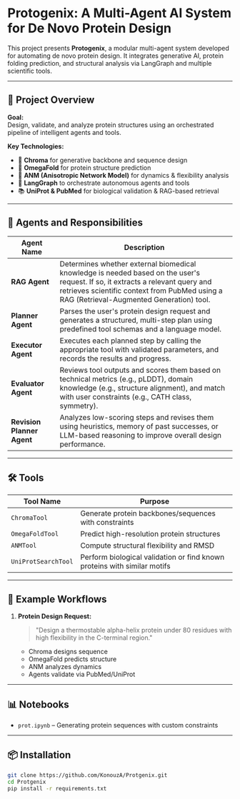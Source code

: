 # Protogenix: A Multi-Agent AI System for De Novo Protein Design

This project presents **Protogenix**, a modular multi-agent system developed for automating de novo protein design. It integrates generative AI, protein folding prediction, and structural analysis via LangGraph and multiple scientific tools.

---

## 🧠 Project Overview

**Goal:**  
Design, validate, and analyze protein structures using an orchestrated pipeline of intelligent agents and tools.

**Key Technologies:**
- 🧬 **Chroma** for generative backbone and sequence design
- 🔬 **OmegaFold** for protein structure prediction
- 🌊 **ANM (Anisotropic Network Model)** for dynamics & flexibility analysis
- 🔗 **LangGraph** to orchestrate autonomous agents and tools
- 📚 **UniProt & PubMed** for biological validation & RAG-based retrieval

---

## 🧪 Agents and Responsibilities

| **Agent Name**             | **Description**                                                                                                                                                                                                             |
| -------------------------- | --------------------------------------------------------------------------------------------------------------------------------------------------------------------------------------------------------------------------- |
| **RAG Agent**              | Determines whether external biomedical knowledge is needed based on the user's request. If so, it extracts a relevant query and retrieves scientific context from PubMed using a RAG (Retrieval-Augmented Generation) tool. |
| **Planner Agent**          | Parses the user's protein design request and generates a structured, multi-step plan using predefined tool schemas and a language model.                                                                                    |
| **Executor Agent**         | Executes each planned step by calling the appropriate tool with validated parameters, and records the results and progress.                                                                                                 |
| **Evaluator Agent**        | Reviews tool outputs and scores them based on technical metrics (e.g., pLDDT), domain knowledge (e.g., structure alignment), and match with user constraints (e.g., CATH class, symmetry).                                  |
| **Revision Planner Agent** | Analyzes low-scoring steps and revises them using heuristics, memory of past successes, or LLM-based reasoning to improve overall design performance.                                                                       |


---

## 🛠️ Tools

| Tool Name         | Purpose |
|-------------------|---------|
| `ChromaTool`      | Generate protein backbones/sequences with constraints |
| `OmegaFoldTool`   | Predict high-resolution protein structures |
| `ANMTool`         | Compute structural flexibility and RMSD |
| `UniProtSearchTool` | Perform biological validation or find known proteins with similar motifs |

---

## 📁 Example Workflows

1. **Protein Design Request:**
   > "Design a thermostable alpha-helix protein under 80 residues with high flexibility in the C-terminal region."
   - Chroma designs sequence
   - OmegaFold predicts structure
   - ANM analyzes dynamics
   - Agents validate via PubMed/UniProt


---

## 📊 Notebooks
- `prot.ipynb` – Generating protein sequences with custom constraints  


---

## 📦 Installation

```bash
git clone https://github.com/KonouzA/Protgenix.git
cd Protgenix
pip install -r requirements.txt
